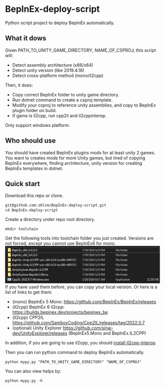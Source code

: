 # BepInEx-deploy-script
Python script project to deploy BepInEx automatically.

## What it dows
Given PATH_TO_UNITY_GAME_DIRECTORY, NAME_OF_CSPROJ, this script will: <br />
* Detect assembly architecture (x86/x64)
* Detect unity version (like 2019.4.16)
* Detect cross-platform method (mono/il2cpp)

Then, it does: <br />
* Copy correct BepInEx folder to unity game directory.
* Run dotnet command to create a csproj template.
* Modify your csproj to reference unity assemblies, and copy to BepInEx plugin folder on build.
* If game is il2cpp, run cpp2il and il2cppinterop.

Only support windows platform.

## Who should use
You should have created BepInEx plugins mods for at least unity 2 games. <br />
You want to creates mods for more Unity games, but tired of copying BepInEx everywhere, finding architecture, unity version for creating BepInEx templates in dotnet. <br />

## Quick start
Download this repo or clone.
```
git@github.com:zblcm/BepInEx-deploy-script.git
cd BepInEx-deploy-script
```
Create a directory under repo root directory.
```
mkdir toolchain
```
Get the following tools into toolchain folder you just created. Versions are not forced, except you cannot use BepInEx6 for mono. <br />
![img](docs/toolchain.png) <br />
If you have used them before, you can copy your local version. Or here is a list of links to get them: <br />
* (mono) BepInEx 5 Mono: https://github.com/BepInEx/BepInEx/releases
* (il2cpp) BepInEx 6 il2cpp: https://builds.bepinex.dev/projects/bepinex_be
* (il2cpp) CPP2IL https://github.com/SamboyCoding/Cpp2IL/releases/tag/2022.0.7
* (optional) Unity Explorer https://github.com/sinai-dev/UnityExplorer/releases (BepInEx5.Mono and BepInEx.IL2CPP)

In addition, if you are going to use il2cpp, you should [install il2cpp-interop](https://github.com/BepInEx/Il2CppInterop/blob/master/Documentation/Command-Line-Usage.md).


Then you can run python command to deploy BepInEx automatically.
```
python mypy.py "PATH_TO_UNITY_GAME_DIRECTORY" "NAME_OF_CSPROJ"
```

You can also view helps by:
```
python mypy.py -h
```
